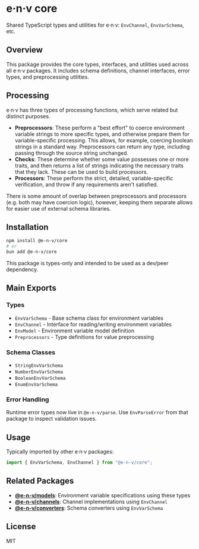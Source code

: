 # e·n·v core

Shared TypeScript types and utilities for e·n·v: `EnvChannel`, `EnvVarSchema`, etc.

## Overview

This package provides the core types, interfaces, and utilities used across all e·n·v packages. It includes schema definitions, channel interfaces, error types, and preprocessing utilities.

## Processing

e·n·v has three types of processing functions, which serve related but distinct purposes.

- **Preprocessors**: These perform a "best effort" to coerce environment variable strings to more specific types, and otherwise prepare them for variable-specific processing. This allows, for example, coercing boolean strings in a standard way. Preprocessors can return any type, including passing through the source string unchanged.
- **Checks**: These determine whether some value possesses one or more traits, and then returns a list of strings indicating the necessary traits that they lack. These can be used to build processors.
- **Processors**: These perform the strict, detailed, variable-specific verification, and throw if any requirements aren't satisfied.

There is some amount of overlap between preprocessors and processors (e.g. both may have coercion logic), however, keeping them separate allows for easier use of external schema libraries.

## Installation

```bash
npm install @e-n-v/core
# or
bun add @e-n-v/core
```

This package is types-only and intended to be used as a dev/peer dependency.

## Main Exports

### Types

- `EnvVarSchema` - Base schema class for environment variables
- `EnvChannel` - Interface for reading/writing environment variables
- `EnvModel` - Environment variable model definition
- `Preprocessors` - Type definitions for value preprocessing

### Schema Classes

- `StringEnvVarSchema`
- `NumberEnvVarSchema`
- `BooleanEnvVarSchema`
- `EnumEnvVarSchema`

### Error Handling

Runtime error types now live in `@e-n-v/parse`. Use `EnvParseError` from that package to inspect validation issues.

## Usage

Typically imported by other e·n·v packages:

```typescript
import { EnvVarSchema, EnvChannel } from "@e-n-v/core";
```

## Related Packages

- **[@e-n-v/models](../models)**: Environment variable specifications using these types
- **[@e-n-v/channels](../channels)**: Channel implementations using `EnvChannel`
- **[@e-n-v/converters](../converters)**: Schema converters using `EnvVarSchema`

## License

MIT
